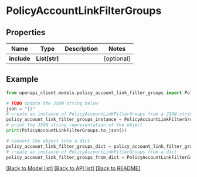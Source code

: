 # PolicyAccountLinkFilterGroups


## Properties

Name | Type | Description | Notes
------------ | ------------- | ------------- | -------------
**include** | **List[str]** |  | [optional] 

## Example

```python
from openapi_client.models.policy_account_link_filter_groups import PolicyAccountLinkFilterGroups

# TODO update the JSON string below
json = "{}"
# create an instance of PolicyAccountLinkFilterGroups from a JSON string
policy_account_link_filter_groups_instance = PolicyAccountLinkFilterGroups.from_json(json)
# print the JSON string representation of the object
print(PolicyAccountLinkFilterGroups.to_json())

# convert the object into a dict
policy_account_link_filter_groups_dict = policy_account_link_filter_groups_instance.to_dict()
# create an instance of PolicyAccountLinkFilterGroups from a dict
policy_account_link_filter_groups_from_dict = PolicyAccountLinkFilterGroups.from_dict(policy_account_link_filter_groups_dict)
```
[[Back to Model list]](../README.md#documentation-for-models) [[Back to API list]](../README.md#documentation-for-api-endpoints) [[Back to README]](../README.md)


